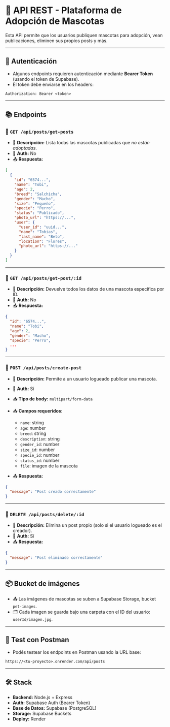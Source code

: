 # 🐶 API REST - Plataforma de Adopción de Mascotas

Esta API permite que los usuarios publiquen mascotas para adopción, vean publicaciones, eliminen sus propios posts y más.

---

## 🧩 Autenticación

- Algunos endpoints requieren autenticación mediante **Bearer Token** (usando el token de Supabase).
- El token debe enviarse en los headers:

```http
Authorization: Bearer <token>
```

---

## 📚 Endpoints

### 🔹 `GET /api/posts/get-posts`

- 📄 **Descripción:** Lista todas las mascotas publicadas que *no están adoptadas*.
- 🔐 **Auth:** No
- 📤 **Respuesta:**
```json
[
  {
    "id": "6574...",
    "name": "Tobi",
    "age": 2,
    "breed": "Salchicha",
    "gender": "Macho",
    "size": "Pequeño",
    "specie": "Perro",
    "status": "Publicado",
    "photo_url": "https://...",
    "user": {
      "user_id": "uuid...",
      "name": "Tobias",
      "last_name": "Beto",
      "location": "Flores",
      "photo_url": "https://..."
    }
  }
]
```

---

### 🔹 `GET /api/posts/get-post/:id`

- 📄 **Descripción:** Devuelve todos los datos de una mascota específica por ID.
- 🔐 **Auth:** No
- 📤 **Respuesta:**
```json
{
  "id": "6574...",
  "name": "Tobi",
  "age": 2,
  "gender": "Macho",
  "specie": "Perro",
  ...
}
```

---

### 🔹 `POST /api/posts/create-post`

- 📄 **Descripción:** Permite a un usuario logueado publicar una mascota.
- 🔐 **Auth:** Sí
- 📥 **Tipo de body:** `multipart/form-data`
- 📥 **Campos requeridos:**
  - `name`: string
  - `age`: number
  - `breed`: string
  - `description`: string
  - `gender_id`: number
  - `size_id`: number
  - `specie_id`: number
  - `status_id`: number
  - `file`: imagen de la mascota

- 📤 **Respuesta:**
```json
{
  "message": "Post creado correctamente"
}
```

---

### 🔹 `DELETE /api/posts/delete/:id`

- 📄 **Descripción:** Elimina un post propio (solo si el usuario logueado es el creador).
- 🔐 **Auth:** Sí
- 📤 **Respuesta:**
```json
{
  "message": "Post eliminado correctamente"
}
```

---

## 📦 Bucket de imágenes

- 📤 Las imágenes de mascotas se suben a Supabase Storage, bucket `pet-images`.
- 🗂️ Cada imagen se guarda bajo una carpeta con el ID del usuario: `userId/imagen.jpg`.

---

## 🧪 Test con Postman

- Podés testear los endpoints en Postman usando la URL base:
```
https://<tu-proyecto>.onrender.com/api/posts
```

---

## 🛠 Stack

- **Backend:** Node.js + Express
- **Auth:** Supabase Auth (Bearer Token)
- **Base de Datos:** Supabase (PostgreSQL)
- **Storage:** Supabase Buckets
- **Deploy:** Render